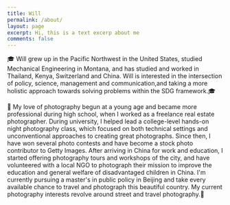 ```yaml
---
title: Will
permalink: /about/
layout: page
excerpt: Hi, this is a text excerp about me
comments: false
---
```


🎓 Will grew up in the Pacific Northwest in the United States, studied Mechanical Engineering in Montana, and has studied and worked in Thailand, Kenya, Switzerland and China. Will is interested in the intersection of policy, science, management and communication,and taking a  more holistic approach towards solving problems within the SDG framework.🎓

📸 My love of photography begun at a young age and became more professional during high school, when I worked as a freelance real estate photographer. During university, I helped lead a college-level hands-on night photography class, which focused on both technical settings and unconventional approaches to creating great photographs. Since then, I have won several photo contests and have become a stock photo contributor to Getty Images. After arriving in China for work and education, I started offering photography tours and workshops of the city, and have volunteered with a local NGO to photograph their mission to improve the education and general welfare of disadvantaged children in China. I'm currently pursuing a master's in public policy in Beijing and take every available chance to travel and photograph this beautiful country. My current photography interests revolve around street and travel photography.📸